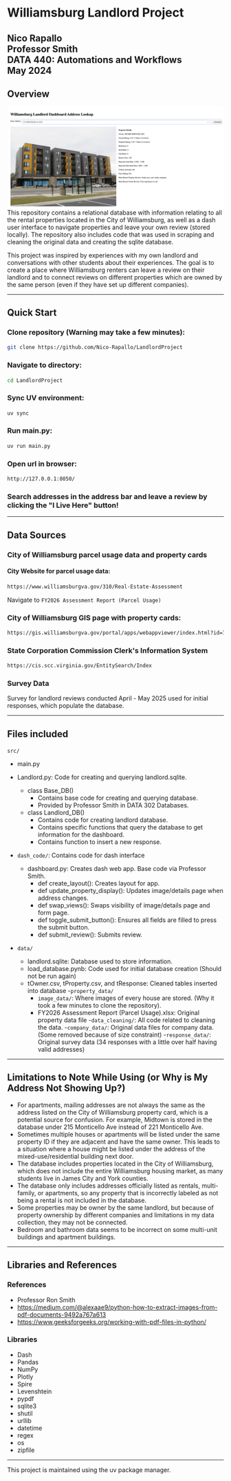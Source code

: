# Williamsburg Landlord Project
**Nico Rapallo**\
**Professor Smith**\
**DATA 440: Automations and Workflows**\
**May 2024**
---
## Overview
<img src="src/data/github_image.png"
     style="float: left; margin-right: 10px;" />
This repository contains a relational database with information relating to all the rental properties located in the City of Williamsburg, as well as a dash user interface to navigate properties and leave your own review (stored locally). The repository also includes code that was used in scraping and cleaning the original data and creating the sqlite database.

This project was inspired by experiences with my own landlord and conversations with other students about their experiences. The goal is to create a place where Williamsburg renters can leave a review on their landlord and to connect reviews on different properties which are owned by the same person (even if they have set up different companies).

---
## Quick Start

### Clone repository (Warning may take a few minutes):
```bash 
git clone https://github.com/Nico-Rapallo/LandlordProject
```
### Navigate to directory:
```bash 
cd LandlordProject
```

### Sync UV environment:
```bash
uv sync
```

### Run main.py:
```bash
uv run main.py
```

### Open url in browser: 
```bash
http://127.0.0.1:8050/
```

### Search addresses in the address bar and leave a review by clicking the "I Live Here" button!

---

## Data Sources

### City of Williamsburg parcel usage data and property cards
#### City Website for parcel usage data:
```bash
https://www.williamsburgva.gov/310/Real-Estate-Assessment
```
Navigate to `FY2026 Assessment Report (Parcel Usage)`
### City of Williamsburg GIS page with property cards:
```bash
https://gis.williamsburgva.gov/portal/apps/webappviewer/index.html?id=7ae0e03b343241fa9b89cb2aa3776628
```
### State Corporation Commission Clerk's Information System 
```bash
https://cis.scc.virginia.gov/EntitySearch/Index
```

### Survey Data
Survey for landlord reviews conducted April - May 2025 used for initial responses, which populate the database.

---

## Files included

`src/`
- main.py

- Landlord.py: Code for creating and querying landlord.sqlite.
    - class Base_DB()
        - Contains base code for creating and querying database.
        - Provided by Professor Smith in DATA 302 Databases.
    - class Landlord_DB()
        - Contains code for creating landlord database. 
        - Contains specific functions that query the database to get information for the dashboard.
        - Contains function to insert a new response.

- `dash_code/`: Contains code for dash interface
    - dashboard.py: Creates dash web app. Base code via Professor Smith.
        - def create_layout(): Creates layout for app.
        - def update_property_display(): Updates image/details page when address changes.
        - def swap_views(): Swaps visibility of image/details page and form page.
        - def toggle_submit_button(): Ensures all fields are filled to press the submit button.
        - def submit_review(): Submits review.
- `data/`
    - landlord.sqlite: Database used to store information.
    - load_database.pynb: Code used for initial database creation (Should not be run again)
    - tOwner.csv, tProperty.csv, and tResponse: Cleaned tables inserted into database
    -`property_data/`
        - `image_data/`: Where images of every house are stored. (Why it took a few minutes to clone the repository).
         - FY2026 Assessment Report (Parcel Usage).xlsx: Original property data file
    -`data_cleaning/`: All code related to cleaning the data.
    -`company_data/`: Original data files for company data. (Some removed because of size constraint)
    -`response_data/`: Original survey data (34 responses with a little over half having valid addresses)
    
---

## Limitations to Note While Using (or Why is My Address Not Showing Up?)
- For apartments, mailing addresses are not always the same as the address listed on the City of Williamsburg property card, which is a potential source for confusion. For example, Midtown is stored in the database under 215 Monticello Ave instead of 221 Monticello Ave.
- Sometimes multiple houses or apartments will be listed under the same property ID if they are adjacent and have the same owner. This leads to a situation where a house might be listed under the address of the mixed-use/residential building next door.
- The database includes properties located in the City of Williamsburg, which does not include the entire Williamsburg housing market, as many students live in James City and York counties. 
- The database only includes addresses officially listed as rentals, multi-family, or apartments, so any property that is incorrectly labeled as not being a rental is not included in the database.
- Some properties may be owner by the same landlord, but because of property ownership by different companies and limitations in my data collection, they may not be connected.
- Bedroom and bathroom data seems to be incorrect on some multi-unit buildings and apartment buildings.

---

## Libraries and References
### References
- Professor Ron Smith
- https://medium.com/@alexaae9/python-how-to-extract-images-from-pdf-documents-9492a767a613
- https://www.geeksforgeeks.org/working-with-pdf-files-in-python/

### Libraries
- Dash
- Pandas
- NumPy
- Plotly
- Spire
- Levenshtein
- pypdf
- sqlite3
- shutil
- urllib
- datetime
- regex
- os
- zipfile

---
This project is maintained using the uv package manager.
